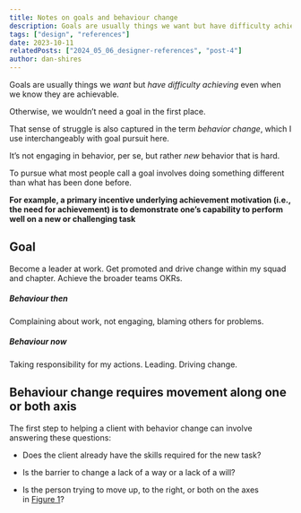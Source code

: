 ```yaml
---
title: Notes on goals and behaviour change
description: Goals are usually things we want but have difficulty achieving even when we know they are achievable. Otherwise, we wouldn’t need a goal in the first place.
tags: ["design", "references"]
date: 2023-10-11
relatedPosts: ["2024_05_06_designer-references", "post-4"]
author: dan-shires
---
```


Goals are usually things we _want_ but _have difficulty achieving_ even when we know they are achievable.

Otherwise, we wouldn’t need a goal in the first place.

That sense of struggle is also captured in the term _behavior change_, which I use interchangeably with goal pursuit here.

It’s not engaging in behavior, per se, but rather _new_ behavior that is hard.

To pursue what most people call a goal involves doing something different than what has been done before.

**For example, a primary incentive underlying achievement motivation (i.e., the need for achievement) is to demonstrate one’s capability to perform well on a new or challenging task**

## Goal
Become a leader at work. Get promoted and drive change within my squad and chapter. Achieve the broader teams OKRs.
##### Behaviour then
Complaining about work, not engaging, blaming others for problems.
##### Behaviour now
Taking responsibility for my actions. Leading. Driving change.

## Behaviour change requires movement along one or both axis

The first step to helping a client with behavior change can involve answering these questions:

- Does the client already have the skills required for the new task?

- Is the barrier to change a lack of a way or a lack of a will?

- Is the person trying to move up, to the right, or both on the axes in [Figure 1](https://www.ncbi.nlm.nih.gov/pmc/articles/PMC5854216/figure/F1/)?
